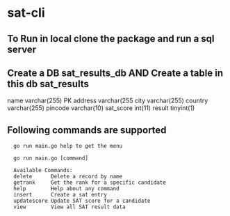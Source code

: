 # sat-cli

## To Run in local clone the package and run a sql server 

## Create a DB sat_results_db AND Create a table in this db sat_results

name varchar(255) PK 
address varchar(255
city varchar(255)
country varchar(255)
pincode varchar(10) 
sat_score int(11) 
result tinyint(1)

## Following commands are supported 

```
  go run main.go help to get the menu

  go run main.go [command]

  Available Commands:
  delete      Delete a record by name
  getrank     Get the rank for a specific candidate
  help        Help about any command
  insert      Create a sat entry
  updatescore Update SAT score for a candidate
  view        View all SAT result data

```
